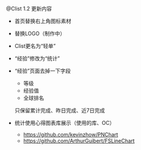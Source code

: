 @Clist 1.2 更新内容

- 首页替换右上角图标素材

- 替换LOGO（制作中）

- Clist更名为“轻单”

- “经验”修改为“统计”

- “经验”页面去掉一下字段

  - 等级
  - 经验值
  - 全球排名

  只保留累计完成、昨日完成、近7日完成

- 统计使用心得图表库展示（使用的库、OC）

  - https://github.com/kevinzhow/PNChart
  - https://github.com/ArthurGuibert/FSLineChart




